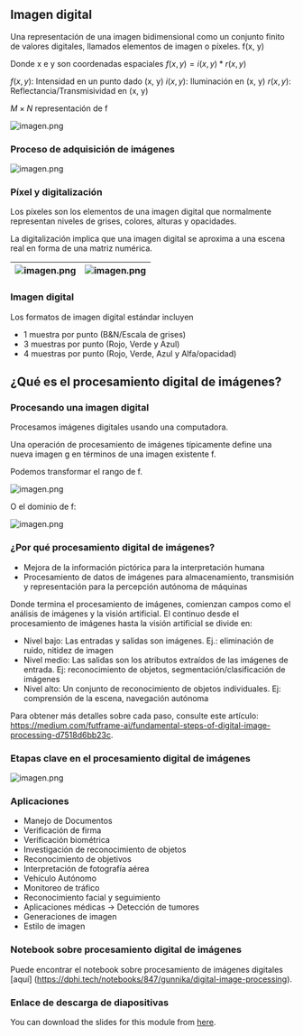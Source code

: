 ## Imagen digital


Una representación de una imagen bidimensional como un conjunto finito de valores digitales, llamados elementos de imagen o píxeles. f(x, y)

Donde x e y son coordenadas espaciales
$f(x, y) = i(x,y) * r(x,y)$

$f(x, y)$: Intensidad en un punto dado (x, y)
$i(x, y)$: Iluminación en (x, y)
$r(x, y)$: Reflectancia/Transmisividad en (x, y)

$M \times N$ representación de f

![imagen.png](https://dphi-live.s3.amazonaws.com/media_uploads/image_acccd51577d24bf78748e92dacf30e03.png)

### Proceso de adquisición de imágenes






![imagen.png](https://dphi-live.s3.amazonaws.com/media_uploads/image_7a88192c354945ab89ce216bf650662b.png)







### Píxel y digitalización

Los píxeles son los elementos de una imagen digital que normalmente representan niveles de grises, colores, alturas y opacidades.

La digitalización implica que una imagen digital se aproxima a una escena real en forma de una matriz numérica.




| ![imagen.png](https://dphi-live.s3.amazonaws.com/media_uploads/image_872518ea9e5b4e3dbb174941acfb39ba.png) | ![imagen.png](https://dphi-live.s3.amazonaws.com/media_uploads/image_7b0e330578a040779fbe6f1594110b01.png) |
| --- | --- |


### Imagen digital

Los formatos de imagen digital estándar incluyen
* 1 muestra por punto (B&N/Escala de grises)
* 3 muestras por punto (Rojo, Verde y Azul)
* 4 muestras por punto (Rojo, Verde, Azul y Alfa/opacidad)

## ¿Qué es el procesamiento digital de imágenes?

### Procesando una imagen digital

Procesamos imágenes digitales usando una computadora.

Una operación de procesamiento de imágenes típicamente define una nueva imagen g en términos de una imagen existente f.

Podemos transformar el rango de f.

![imagen.png](https://dphi-live.s3.amazonaws.com/media_uploads/image_6c7c611794334508b32604240b1de84a.png)

O el dominio de f:

![imagen.png](https://dphi-live.s3.amazonaws.com/media_uploads/image_e37580ca0ff3437189f49d3f6a30aa0e.png)

### ¿Por qué procesamiento digital de imágenes?

* Mejora de la información pictórica para la interpretación humana
* Procesamiento de datos de imágenes para almacenamiento, transmisión y representación para la percepción autónoma de máquinas

Donde termina el procesamiento de imágenes, comienzan campos como el análisis de imágenes y la visión artificial. El continuo desde el procesamiento de imágenes hasta la visión artificial se divide en:

* Nivel bajo:
Las entradas y salidas son imágenes. Ej.: eliminación de ruido, nitidez de imagen
* Nivel medio:
Las salidas son los atributos extraídos de las imágenes de entrada. Ej: reconocimiento de objetos, segmentación/clasificación de imágenes
* Nivel alto:
Un conjunto de reconocimiento de objetos individuales. Ej: comprensión de la escena, navegación autónoma

Para obtener más detalles sobre cada paso, consulte este artículo: https://medium.com/futframe-ai/fundamental-steps-of-digital-image-processing-d7518d6bb23c.

### Etapas clave en el procesamiento digital de imágenes








![imagen.png](https://dphi-live.s3.amazonaws.com/media_uploads/image_1789b4ee9aab4cd2a7daf7f63c41d823.png)







### Aplicaciones
* Manejo de Documentos
* Verificación de firma
* Verificación biométrica
* Investigación de reconocimiento de objetos
* Reconocimiento de objetivos
* Interpretación de fotografía aérea
* Vehículo Autónomo
* Monitoreo de tráfico
* Reconocimiento facial y seguimiento
* Aplicaciones médicas -> Detección de tumores
* Generaciones de imagen
* Estilo de imagen


### Notebook sobre procesamiento digital de imágenes

Puede encontrar el notebook sobre procesamiento de imágenes digitales [aquí] (https://dphi.tech/notebooks/847/gunnika/digital-image-processing).

### Enlace de descarga de diapositivas
You can download the slides for this module from [here](https://docs.google.com/presentation/d/1_AnXdbbkdrvgws-ZVorDSz0lj-VP9eTE/edit?usp=sharing&ouid=103295128566172156165&rtpof=true&sd=true).